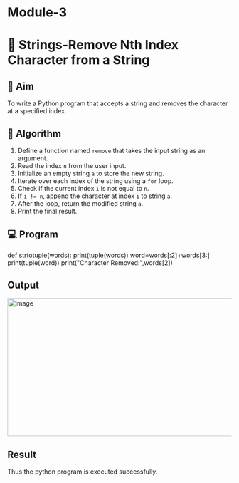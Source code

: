 # Module-3
# 🧹 Strings-Remove Nth Index Character from a String

## 🎯 Aim
To write a Python program that accepts a string and removes the character at a specified index.

## 🧠 Algorithm
1. Define a function named `remove` that takes the input string as an argument.
2. Read the index `n` from the user input.
3. Initialize an empty string `a` to store the new string.
4. Iterate over each index of the string using a `for` loop.
5. Check if the current index `i` is not equal to `n`.
6. If `i != n`, append the character at index `i` to string `a`.
7. After the loop, return the modified string `a`.
8. Print the final result.

## 💻 Program
def strtotuple(words):
    print(tuple(words))
    word=words[:2]+words[3:]
    print(tuple(word))
    print("Character Removed:",words[2])

## Output
<img width="1249" height="309" alt="image" src="https://github.com/user-attachments/assets/e4b57d9c-34f1-4ca9-b7b2-c8120593f475" />

## Result
Thus the python program is executed successfully.
